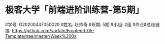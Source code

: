 # 极客大学「前端进阶训练营-第5期」

#学号: G20200447050020
#姓名: 赵帅奇
#班期: 5期
#小组: 2组
#作业&总结链接: https://github.com/varfate/Frontend-05-Template/tree/master/Week%200x
